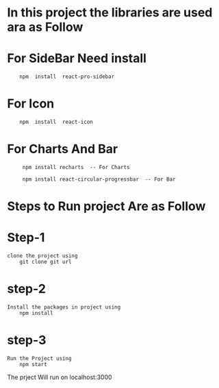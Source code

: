 # In this project the libraries are used ara as Follow

# For SideBar Need install 
        npm  install  react-pro-sidebar
# For Icon 
        npm  install  react-icon
# For Charts And Bar
         npm install recharts  -- For Charts

         npm install react-circular-progressbar  -- For Bar



# Steps to Run project Are as Follow

# Step-1
    clone the project using 
        git clone git url

# step-2
    Install the packages in project using
        npm install

# step-3
    Run the Project using
        npm start

The prject Will run on localhost:3000